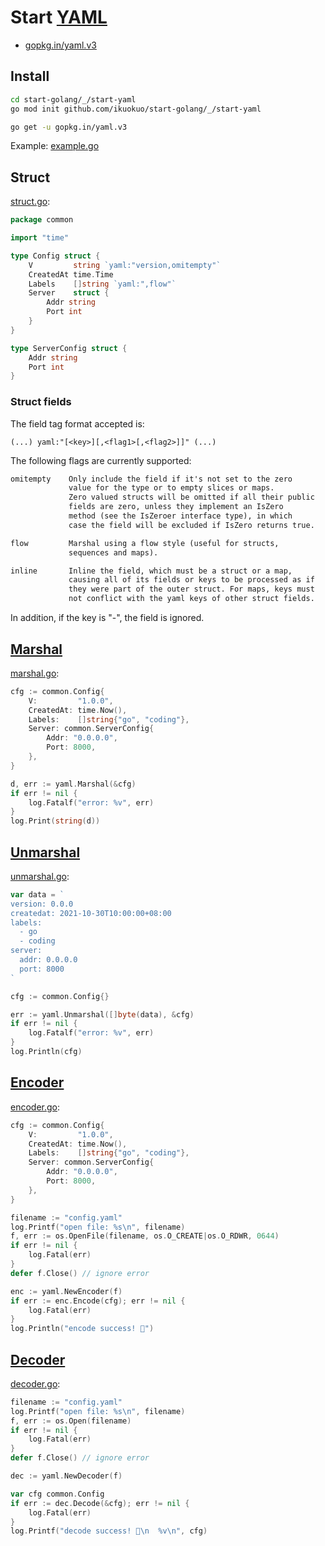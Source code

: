 # Start [YAML][]

[YAML]: https://github.com/go-yaml/yaml

- [gopkg.in/yaml.v3](https://gopkg.in/yaml.v3)

## Install

```bash
cd start-golang/_/start-yaml
go mod init github.com/ikuokuo/start-golang/_/start-yaml

go get -u gopkg.in/yaml.v3
```

Example: [example.go](example.go)

## Struct

[struct.go](common/struct.go):

```go
package common

import "time"

type Config struct {
	V         string `yaml:"version,omitempty"`
	CreatedAt time.Time
	Labels    []string `yaml:",flow"`
	Server    struct {
		Addr string
		Port int
	}
}

type ServerConfig struct {
	Addr string
	Port int
}
```

### Struct fields

The field tag format accepted is:

`(...) yaml:"[<key>][,<flag1>[,<flag2>]]" (...)`

The following flags are currently supported:

```txt
omitempty    Only include the field if it's not set to the zero
             value for the type or to empty slices or maps.
             Zero valued structs will be omitted if all their public
             fields are zero, unless they implement an IsZero
             method (see the IsZeroer interface type), in which
             case the field will be excluded if IsZero returns true.

flow         Marshal using a flow style (useful for structs,
             sequences and maps).

inline       Inline the field, which must be a struct or a map,
             causing all of its fields or keys to be processed as if
             they were part of the outer struct. For maps, keys must
             not conflict with the yaml keys of other struct fields.
```

In addition, if the key is "-", the field is ignored.

## [Marshal](https://pkg.go.dev/gopkg.in/yaml.v3#Marshal)

[marshal.go](marshal.go):

```go
cfg := common.Config{
	V:         "1.0.0",
	CreatedAt: time.Now(),
	Labels:    []string{"go", "coding"},
	Server: common.ServerConfig{
		Addr: "0.0.0.0",
		Port: 8000,
	},
}

d, err := yaml.Marshal(&cfg)
if err != nil {
	log.Fatalf("error: %v", err)
}
log.Print(string(d))
```

## [Unmarshal](https://pkg.go.dev/gopkg.in/yaml.v3#Unmarshal)

[unmarshal.go](unmarshal.go):

```go
var data = `
version: 0.0.0
createdat: 2021-10-30T10:00:00+08:00
labels:
  - go
  - coding
server:
  addr: 0.0.0.0
  port: 8000
`

cfg := common.Config{}

err := yaml.Unmarshal([]byte(data), &cfg)
if err != nil {
	log.Fatalf("error: %v", err)
}
log.Println(cfg)
```

## [Encoder](https://pkg.go.dev/gopkg.in/yaml.v3#Encoder)

[encoder.go](encoder.go):

```go
cfg := common.Config{
	V:         "1.0.0",
	CreatedAt: time.Now(),
	Labels:    []string{"go", "coding"},
	Server: common.ServerConfig{
		Addr: "0.0.0.0",
		Port: 8000,
	},
}

filename := "config.yaml"
log.Printf("open file: %s\n", filename)
f, err := os.OpenFile(filename, os.O_CREATE|os.O_RDWR, 0644)
if err != nil {
	log.Fatal(err)
}
defer f.Close() // ignore error

enc := yaml.NewEncoder(f)
if err := enc.Encode(cfg); err != nil {
	log.Fatal(err)
}
log.Println("encode success! 🍺")
```

## [Decoder](https://pkg.go.dev/gopkg.in/yaml.v3#Decoder)

[decoder.go](decoder.go):

```go
filename := "config.yaml"
log.Printf("open file: %s\n", filename)
f, err := os.Open(filename)
if err != nil {
	log.Fatal(err)
}
defer f.Close() // ignore error

dec := yaml.NewDecoder(f)

var cfg common.Config
if err := dec.Decode(&cfg); err != nil {
	log.Fatal(err)
}
log.Printf("decode success! 🍺\n  %v\n", cfg)
```
